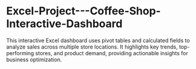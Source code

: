 # Excel-Project---Coffee-Shop-Interactive-Dashboard
This interactive Excel dashboard uses pivot tables and calculated fields to analyze sales across multiple store locations. It highlights key trends, top-performing stores, and product demand, providing actionable insights for business optimization.
